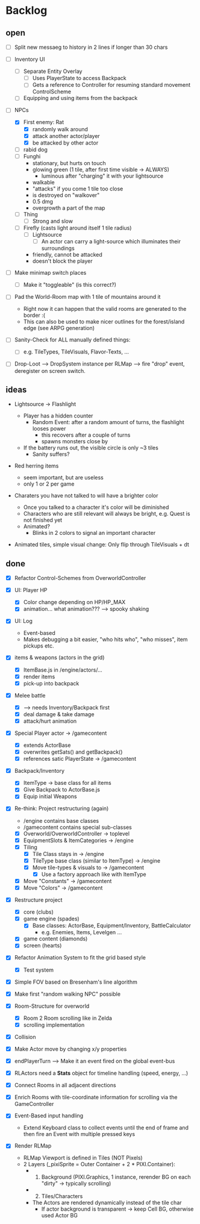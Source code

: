 # Backlog

## open

* [ ] Split new messaeg to history in 2 lines if longer than 30 chars

* [ ] Inventory UI
  * [ ] Separate Entity Overlay
    * [ ] Uses PlayerState to access Backpack
    * [ ] Gets a reference to Controller for resuming standard movement ControlScheme
  * [ ] Equipping and using items from the backpack

* [ ] NPCs
  * [x] First enemy: Rat
    * [x] randomly walk around
    * [x] attack another actor/player
    * [x] be attacked by other actor
  * [ ] rabid dog
  * [ ] Funghi
    * stationary, but hurts on touch
    * glowing green (1 tile, after first time visible -> ALWAYS)
      * luminous after "charging" it with your lightsource
    * walkable
    * "attacks" if you come 1 tile too close
    * is destroyed on "walkover"
    * 0.5 dmg
    * overgrowth a part of the map
  * [ ] Thing
    * [ ] Strong and slow
  * [ ] Firefly (casts light around itself 1 tile radius)
    * [ ] Lightsource
      * [ ] An actor can carry a light-source which illuminates their surroundings
    * friendly, cannot be attacked
    * doesn't block the player

* [ ] Make minimap switch places
  * [ ] Make it "toggleable" (is this correct?)

* [ ] Pad the World-Room map with 1 tile of mountains around it
  * Right now it can happen that the valid rooms are generated to the border :(
  * This can also be used to make nicer outlines for the forest/island edge (see ARPG generation)

* [ ] Sanity-Check for ALL manually defined things:
  * [ ] e.g. TileTypes, TileVisuals, Flavor-Texts, ...

* [ ] Drop-Loot --> DropSystem instance per RLMap --> fire "drop" event, deregister on screen switch.

## ideas

* Lightsource -> Flashlight
  * Player has a hidden counter
    * Random Event: after a random amount of turns, the flashlight looses power
      * this recovers after a couple of turns
      * spawns monsters close by
  * If the battery runs out, the visible circle is only ~3 tiles
    * Sanity suffers?

* Red herring items
  * seem important, but are useless
  * only 1 or 2 per game

* Charaters you have not talked to will have a brighter color
  * Once you talked to a character it's color will be diminished
  * Characters who are still relevant will always be bright, e.g. Quest is not finished yet
  * Animated?
    * Blinks in 2 colors to signal an important character

* Animated tiles, simple visual change: Only flip through TileVisuals + dt

## done

* [x] Refactor Control-Schemes from OverworldController

* [x] UI: Player HP
  * [x] Color change depending on HP/HP_MAX
  * [x] animation... what animation???  -->  spooky shaking

* [x] UI: Log
  * Event-based
  * Makes debugging a bit easier, "who hits who", "who misses", item pickups etc.

* [x] items & weapons (actors in the grid)
  * [x] ItemBase.js in /engine/actors/...
  * [x] render items
  * [x] pick-up into backpack

* [x] Melee battle
  * [x] --> needs Inventory/Backpack first
  * [x] deal damage & take damage
  * [x] attack/hurt animation

* [x] Special Player actor -> /gamecontent
  * [x] extends ActorBase
  * [x] overwrites getSats() and getBackpack()
  * [x] references satic PlayerState -> /gamecontent

* [x] Backpack/Inventory
  * [x] ItemType -> base class for all items
  * [x] Give Backpack to ActorBase.js
  * [x] Equip initial Weapons

* [x] Re-think: Project restructuring (again)
  * /engine contains base classes
  * /gamecontent contains special sub-classes
  * [x] Overworld/OverworldController -> toplevel
  * [x] EquipmentSlots & ItemCategories -> /engine
  * [x] Tiling
    * [x] Tile Class stays in -> /engine
    * [x] TileType base class (similar to ItemType) -> /engine
    * [x] Move tile-types & visuals to -> /gamecontent
      * [x] Use a factory approach like with ItemType
  * [x] Move "Constants" -> /gamecontent
  * [x] Move "Colors" -> /gamecontent

* [x] Restructure project
  * [x] core (clubs)
  * [x] game engine (spades)
    * [x] Base classes: ActorBase, Equipment/Inventory, BattleCalculator
      * e.g. Enemies, Items, Levelgen ...
  * [x] game content (diamonds)
  * [x] screen (hearts)

* [x] Refactor Animation System to fit the grid based style
  * [x] Test system
* [x] Simple FOV based on Bresenham's line algorithm
* [x] Make first "random walking NPC" possible
* [x] Room-Structure for overworld
  * [x] Room 2 Room scrolling like in Zelda
  * [x] scrolling implementation
* [x] Collision
* [x] Make Actor move by changing x/y properties
* [x] endPlayerTurn --> Make it an event fired on the global event-bus
* [x] RLActors need a **Stats** object for timeline handling (speed, energy, ...)
* [x] Connect Rooms in all adjacent directions
* [x] Enrich Rooms with tile-coordinate information for scrolling via the GameController
* [x] Event-Based input handling
  * Extend Keyboard class to collect events until the end of frame and then fire an Event with multiple pressed keys
* [x] Render RLMap
  * RLMap Viewport is defined in Tiles (NOT Pixels)
  * 2 Layers (_pixiSprite = Outer Container + 2 * PIXI.Container):
    * 1. Background (PIXI.Graphics, 1 instance, rerender BG on each "dirty" -> typically scrolling)
    * 2. Tiles/Characters
    * The Actors are rendered dynamically instead of the tile char
      * If actor background is transparent -> keep Cell BG, otherwise used Actor BG
